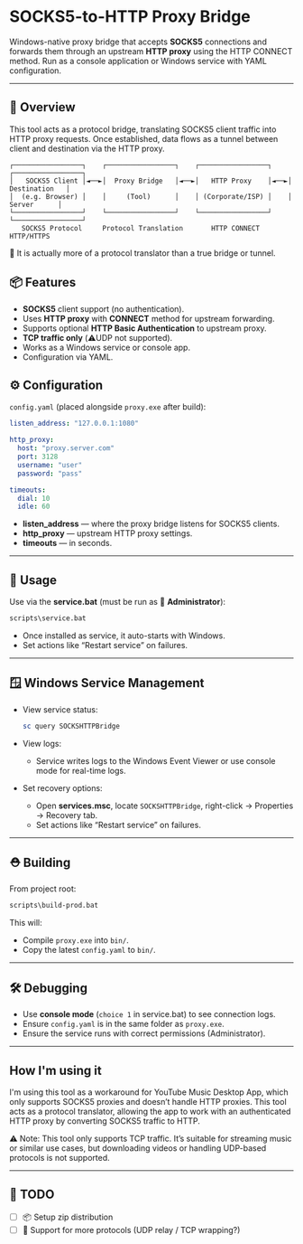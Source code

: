 

# SOCKS5-to-HTTP Proxy Bridge

 Windows-native proxy bridge that accepts **SOCKS5** connections and forwards them through an upstream **HTTP proxy** using the HTTP CONNECT method.
 Run as a console application or Windows service with YAML configuration.

---

## 🤌 Overview

This tool acts as a protocol bridge, translating SOCKS5 client traffic into HTTP proxy requests. 
Once established, data flows as a tunnel between client and destination via the HTTP proxy.


```
┌─────────────────┐    ┌─────────────────┐    ┌─────────────────┐    ┌─────────────────┐
│   SOCKS5 Client │◄──►│  Proxy Bridge   │◄──►│   HTTP Proxy    │◄──►│   Destination   │
│  (e.g. Browser) │    │     (Tool)      │    │ (Corporate/ISP) │    │     Server      │
└─────────────────┘    └─────────────────┘    └─────────────────┘    └─────────────────┘
   SOCKS5 Protocol     Protocol Translation       HTTP CONNECT           HTTP/HTTPS
```
🤔 It is actually more of a protocol translator than a true bridge or tunnel.

## 📦 Features

* **SOCKS5** client support (no authentication).
* Uses **HTTP proxy** with **CONNECT** method for upstream forwarding.
* Supports optional **HTTP Basic Authentication** to upstream proxy.
* **TCP traffic only** (⚠️UDP not supported).
* Works as a Windows service or console app.
* Configuration via YAML.

## ⚙️ Configuration

`config.yaml` (placed alongside `proxy.exe` after build):

```yaml
listen_address: "127.0.0.1:1080"

http_proxy:
  host: "proxy.server.com"
  port: 3128
  username: "user"
  password: "pass"

timeouts:
  dial: 10
  idle: 60
```

* **listen\_address** — where the proxy bridge listens for SOCKS5 clients.
* **http\_proxy** — upstream HTTP proxy settings.
* **timeouts** — in seconds.

---

## 🎰 Usage

Use via the **service.bat**  (must be run as 🥸 **Administrator**):

```bash
scripts\service.bat
```
* Once installed as service, it auto-starts with Windows.
* Set actions like “Restart service” on failures.
---

## 🪟 Windows Service Management

* View service status:

  ```powershell
  sc query SOCKSHTTPBridge
  ```

* View logs:

   * Service writes logs to the Windows Event Viewer or use console mode for real-time logs.

* Set recovery options:

   * Open **services.msc**, locate `SOCKSHTTPBridge`, right-click → Properties → Recovery tab.
   * Set actions like “Restart service” on failures.

---
## ⛑️ Building

From project root:

```bash
scripts\build-prod.bat
```

This will:

* Compile `proxy.exe` into `bin/`.
* Copy the latest `config.yaml` to `bin/`.

---

## 🛠 Debugging

* Use **console mode** (`choice 1` in service.bat) to see connection logs.
* Ensure `config.yaml` is in the same folder as `proxy.exe`.
* Ensure the service runs with correct permissions (Administrator).

---
## How I'm using it
I'm using this tool as a workaround for YouTube Music Desktop App, which only supports SOCKS5 proxies and doesn’t handle HTTP proxies.
This tool acts as a protocol translator, allowing the app to work with an authenticated HTTP proxy by converting SOCKS5 traffic to HTTP.

⚠️ Note: This tool only supports TCP traffic. It’s suitable for streaming music or similar use cases, but downloading videos or handling UDP-based protocols is not supported.

---
## 📃 TODO
- [ ] 📦 Setup zip distribution
- [ ] 🔌 Support for more protocols (UDP relay / TCP wrapping?)
